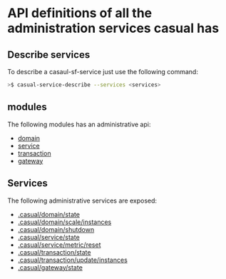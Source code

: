 
# API definitions of all the administration services casual has

## Describe services
To describe a casaul-sf-service just use the following command:

```bash
>$ casual-service-describe --services <services>
```

## modules

The following modules has an administrative api:

* [domain](../../domain/documentation/api.md)
* [service](../../service/documentation/api.md)
* [transaction](../../transaction/documentation/api.md)
* [gateway](../../gateway/documentation/api.md)





## Services
The following administrative services are exposed:


* [.casual/domain/state](../../domain/documentation/api.md#markdown-header-casualdomainstate)
* [.casual/domain/scale/instances](../../domain/documentation/api.md#markdown-header-casualdomainscaleinstances)
* [.casual/domain/shutdown](../../domain/documentation/api.md#markdown-header-casualdomainshutdown)
* [.casual/service/state](../../service/documentation/api.md#markdown-header-casualservicestate)
* [.casual/service/metric/reset](../../service/documentation/api.md#markdown-header-casualservicemetricreset)
* [.casual/transaction/state](../../transaction/documentation/api.md#markdown-header-casualtransactionstate)
* [.casual/transaction/update/instances](../../transaction/documentation/api.md#markdown-header-casualtransactionupdateinstances)
* [.casual/gateway/state](../../gateway/documentation/api.md#markdown-header-casualgatewaystate)





